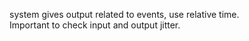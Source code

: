 system gives output related to events, use relative time.  
Important to check input and output jitter. 